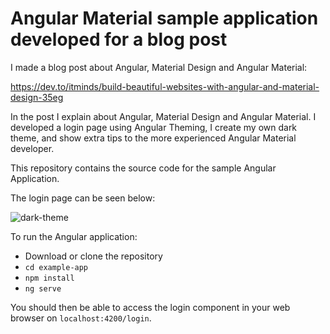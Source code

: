 # Angular Material sample application developed for a blog post

I made a blog post about Angular, Material Design and Angular Material:

https://dev.to/itminds/build-beautiful-websites-with-angular-and-material-design-35eg

In the post I explain about Angular, Material Design and Angular Material. I developed a login page using Angular Theming, I create my own dark theme, and show extra tips to the more experienced Angular Material developer.

This repository contains the source code for the sample Angular Application.

The login page can be seen below:

![dark-theme](https://dev-to-uploads.s3.amazonaws.com/i/37aaalrshn6xihacoj2k.gif)

To run the Angular application:
- Download or clone the repository
- `cd example-app`
- `npm install`
- `ng serve`

You should then be able to access the login component in your web browser on `localhost:4200/login`.
